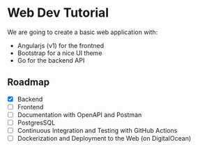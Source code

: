 # Web Dev Tutorial

We are going to create a basic web application with:

- Angularjs (v1) for the frontned
- Bootstrap for a nice UI theme
- Go for the backend API

## Roadmap
- [x] Backend
- [ ] Frontend
- [ ] Documentation with OpenAPI and Postman
- [ ] PostgresSQL
- [ ] Continuous Integration and Testing with GitHub Actions
- [ ] Dockerization and Deployment to the Web (on DigitalOcean)
